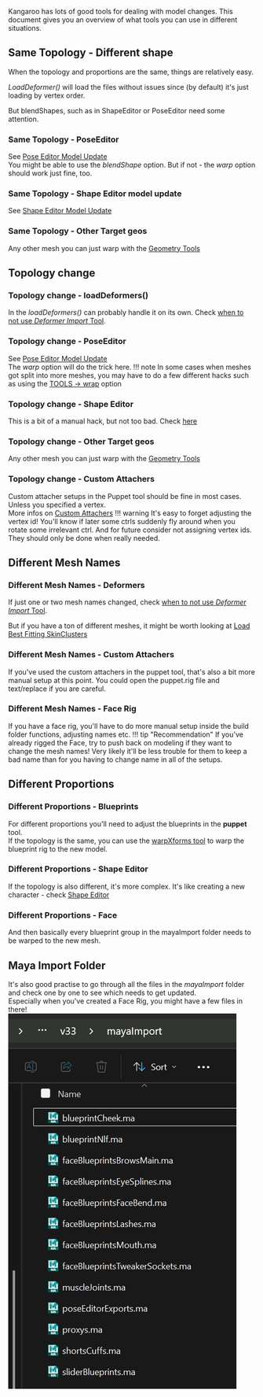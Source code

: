 Kangaroo has lots of good tools for dealing with model changes. This document gives you an overview of what tools you
can use in different situations. 


## Same Topology - Different shape
When the topology and proportions are the same, things are relatively easy.

*LoadDeformer()* will load the files without issues since (by default) it's just loading by vertex order.

But blendShapes, such as in ShapeEditor or PoseEditor need some attention.
### Same Topology - PoseEditor
See [Pose Editor Model Update](body/poseEditor2.md#model-change)  
You might be able to use the *blendShape* option. But if not - the *warp* option should work just fine, too.
### Same Topology - Shape Editor model update
See [Shape Editor Model Update](face/shapeEditor1.md#meshesmodelchange)
### Same Topology - Other Target geos 
Any other mesh you can just warp with the [Geometry Tools](tools/toolsGeometry.md#warp-poses)


## Topology change
### Topology change - loadDeformers()
In the *loadDeformers()* can probably handle it on its own. Check [when to not use *Deformer Import* Tool](tools/toolsDeformerImport.md#when-to-not-use-it).


### Topology change - PoseEditor
See [Pose Editor Model Update](body/poseEditor2.md#model-change)  
The *warp* option will do the trick here. 
!!! note
    In some cases when meshes got split into more meshes, you may have to do a few different hacks such as using the
    [TOOLS -> wrap](body/poseEditor2.md#warp) option 

### Topology change - Shape Editor
This is a bit of a manual hack, but not too bad. Check [here](face/shapeEditor1.md#different-topology)  

### Topology change - Other Target geos 
Any other mesh you can just warp with the [Geometry Tools](tools/toolsGeometry.md#warp-poses)

### Topology change - Custom Attachers 
Custom attacher setups in the Puppet tool should be fine in most cases. Unless you specified a vertex.  
More infos on [Custom Attachers](puppet/puppetGeneral.md#attachers)
!!! warning
    It's easy to forget adjusting the vertex id! You'll know if later some ctrls suddenly fly around when you rotate some irrelevant ctrl.
    And for future consider not assigning vertex ids. They should only be done when really needed.



## Different Mesh Names
### Different Mesh Names - Deformers
If just one or two mesh names changed, check [when to not use *Deformer Import* Tool](tools/toolsDeformerImport.md#when-to-not-use-it).

But if you have a ton of different meshes, it might be worth looking at [Load Best Fitting SkinClusters](tools/toolsDeformerImport.md#load-best-fitting-skinclusters)

### Different Mesh Names - Custom Attachers
If you've used the custom attachers in the puppet tool, that's also a bit more manual setup at this point. 
You could open the puppet.rig file and text/replace if you are careful.

### Different Mesh Names - Face Rig
If you have a face rig, you'll have to do more manual setup inside the build folder functions, adjusting names etc.
!!! tip "Recommendation"
    If you've already rigged the Face, try to push back on modeling if they want to change the mesh names! Very likely it'll be less trouble
    for them to keep a bad name than for you having to change name in all of the setups.
 




## Different Proportions
### Different Proportions - Blueprints
For different proportions you'll need to adjust the blueprints in the **puppet** tool.  
If the topology is the same, you can use the [warpXforms tool](tools/toolsGeometry.md#warp-xforms) to 
warp the blueprint rig to the new model.

### Different Proportions - Shape Editor
If the topology is also different, it's more complex. It's like creating a new character - check [Shape Editor](face/shapeEditor2.md#transfer-to-new-character)

### Different Proportions - Face
And then basically every blueprint group in the mayaImport folder needs to be warped to the new mesh.


## Maya Import Folder
It's also good practise to go through all the files in the *mayaImport* folder and check one by one to see which needs to get updated.  
Especially when you've created a Face Rig, you might have a few files in there!  
![Alt text](images/modelChange_mayaImport.jpg)


